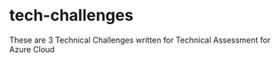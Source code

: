 # tech-challenges
These are 3 Technical Challenges written for Technical Assessment for Azure Cloud

